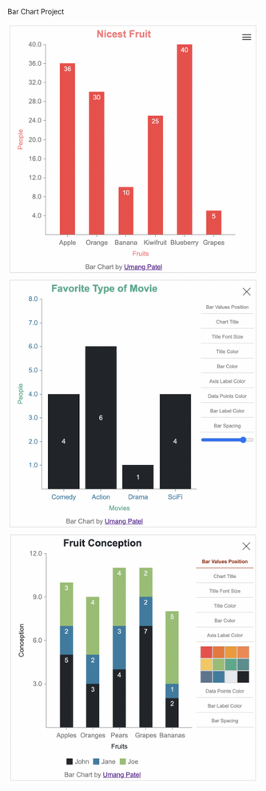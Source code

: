 Bar Chart Project

![Sample Bar Chart 1](/img/sample-bar-chart-1.png)
![Sample Bar Chart 2](/img/sample-bar-chart-2.png)
![Sample Bar Chart 3](/img/sample-bar-chart-3.png)
